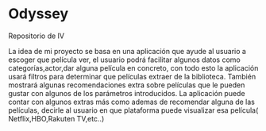 # Odyssey
Repositorio de IV

La idea de mi proyecto se basa en una aplicación que ayude al usuario a escoger que película ver, el usuario podrá facilitar algunos datos como categorías,actor,dar alguna película en concreto, con todo
esto la aplicación usará filtros para determinar que películas extraer de la biblioteca.
También mostrará algunas recomendaciones extra sobre películas que le pueden gustar con algunos de los parámetros introducidos.
La aplicación puede contar con algunos extras más como ademas de recomendar alguna de las películas, decirle al usuario en que plataforma puede visualizar esa película( Netflix,HBO,Rakuten TV,etc..)